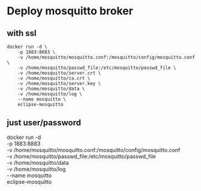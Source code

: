 # Deploy mosquitto broker


## with ssl

```shell
docker run -d \
    -p 1883:8883 \
    -v /home/mosquitto/mosquitto.conf:/mosquitto/config/mosquitto.conf \
    -v /home/mosquitto/passwd_file:/etc/mosquitto/passwd_file \
    -v /home/mosquitto/server.crt \
    -v /home/mosquitto/ca.crt \
    -v /home/mosquitto/server.key \
    -v /home/mosquitto/data \
    -v /home/mosquitto/log \
    --name mosquitto \
    eclipse-mosquitto
```

## just user/password
docker run -d \
-p 1883:8883 \
-v /home/mosquitto/mosquitto.conf:/mosquitto/config/mosquitto.conf \
-v /home/mosquitto/passwd_file:/etc/mosquitto/passwd_file \
-v /home/mosquitto/data \
-v /home/mosquitto/log \
--name mosquitto \
eclipse-mosquitto
```
